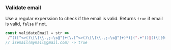 ### Validate email
 
Use a regular experssion to check if the email is valid.
Returns `true` if email is valid, `false` if not.
 
 ```js
const validateEmail = str => 
  /^(([^<>()\[\]\\.,;:\s@"]+(\.[^<>()\[\]\\.,;:\s@"]+)*)|(".+"))@((\[[0-9]{1,3}\.[0-9]{1,3}\.[0-9]{1,3}\.[0-9]{1,3}\])|(([a-zA-Z\-0-9]+\.)+[a-zA-Z]{2,}))$/.test(str);
 // isemail(mymail@gmail.com) -> true
 ```
 
